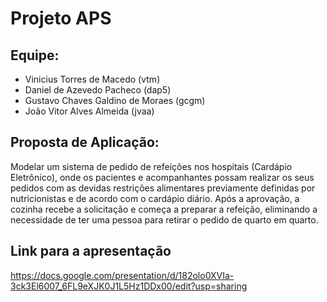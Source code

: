 # Projeto APS
## Equipe: 
- Vinicius Torres de Macedo (vtm)
- Daniel de Azevedo Pacheco (dap5)
- Gustavo Chaves Galdino de Moraes (gcgm)
- João Vitor Alves Almeida (jvaa)
## Proposta de Aplicação:
Modelar um sistema de pedido de refeições nos hospitais (Cardápio Eletrônico), onde os pacientes e acompanhantes possam realizar os seus pedidos com as devidas restrições alimentares previamente definidas por nutricionistas e de acordo com o cardápio diário. Após a aprovação, a cozinha recebe a solicitação e começa a preparar a refeição, eliminando a necessidade de ter uma pessoa para retirar o pedido de quarto em quarto.

## Link para a apresentação
https://docs.google.com/presentation/d/182olo0XVIa-3ck3El6007_6FL9eXJK0J1L5Hz1DDx00/edit?usp=sharing